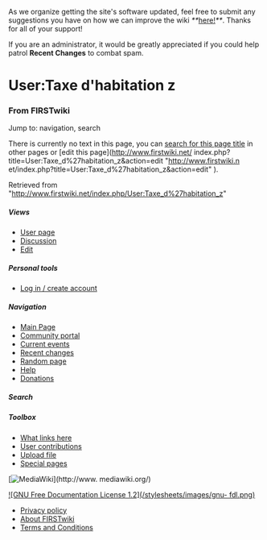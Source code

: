 As we organize getting the site's software updated, feel free to submit any
suggestions you have on how we can improve the wiki
_**_[here!](/index.php/User:Hallry/Suggestions "User:Hallry/Suggestions"
)_**_. Thanks for all of your support!

If you are an administrator, it would be greatly appreciated if you could help
patrol **Recent Changes** to combat spam.

# User:Taxe d'habitation z

### From FIRSTwiki

Jump to: navigation, search

There is currently no text in this page, you can [search for this page
title](/index.php/Special:Search/Taxe_d%27habitation_z "Special:Search/Taxe
d'habitation z" ) in other pages or [edit this page](http://www.firstwiki.net/
index.php?title=User:Taxe_d%27habitation_z&action=edit "http://www.firstwiki.n
et/index.php?title=User:Taxe_d%27habitation_z&action=edit" ).

Retrieved from
"<http://www.firstwiki.net/index.php/User:Taxe_d%27habitation_z>"

##### Views

  * [User page](/index.php?title=User:Taxe_d%27habitation_z&action=edit)
  * [Discussion](/index.php?title=User_talk:Taxe_d%27habitation_z&action=edit)
  * [Edit](/index.php?title=User:Taxe_d%27habitation_z&action=edit)

##### Personal tools

  * [Log in / create account](/index.php?title=Special:Userlogin&returnto=User:Taxe_d%27habitation_z)

[](/index.php/Main_Page "Main Page" )

##### Navigation

  * [Main Page](/index.php/Main_Page)
  * [Community portal](/index.php/FIRSTwiki:Community_portal)
  * [Current events](/index.php/Current_events)
  * [Recent changes](/index.php/Special:Recentchanges)
  * [Random page](/index.php/Special:Random)
  * [Help](/index.php/FIRSTwiki:Help)
  * [Donations](/index.php/FIRSTwiki:Site_support)

##### Search



##### Toolbox

  * [What links here](/index.php/Special:Whatlinkshere/User:Taxe_d%27habitation_z)
  * [User contributions](/index.php/Special:Contributions/Taxe_d%27habitation_z)
  * [Upload file](/index.php/Special:Upload)
  * [Special pages](/index.php/Special:Specialpages)

[![MediaWiki](/skins/common/images/poweredby_mediawiki_88x31.png)](http://www.
mediawiki.org/)

[![GNU Free Documentation License 1.2](/stylesheets/images/gnu-
fdl.png)](http://www.gnu.org/copyleft/fdl.html)

  * [Privacy policy](/index.php/FIRSTwiki:Privacy_policy "FIRSTwiki:Privacy policy" )
  * [About FIRSTwiki](/index.php/FIRSTwiki:About "FIRSTwiki:About" )
  * [Terms and Conditions](/index.php/FIRSTwiki:Terms_and_conditions "FIRSTwiki:Terms and conditions" )

